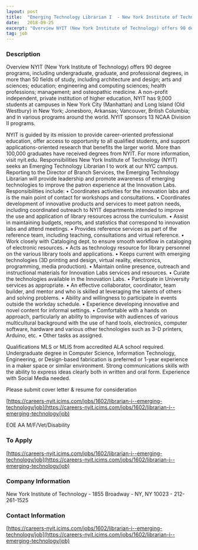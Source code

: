```yaml
---
layout: post
title:  "Emerging Technology Librarian I  - New York Institute of Technology - New York, NY"
date:   2018-09-25
excerpt: "Overview NYIT (New York Institute of Technology) offers 90 degree programs, including undergraduate, graduate, and professional degrees, in more than 50 fields of study, including architecture and design; arts and sciences; education; engineering and computing sciences; health professions; management; and osteopathic medicine. A non-profit independent, private institution of higher education,..."
tag: job
---
```


### Description   

Overview
NYIT (New York Institute of Technology) offers 90 degree programs, including undergraduate, graduate, and professional degrees, in more than 50 fields of study, including architecture and design; arts and sciences; education; engineering and computing sciences; health professions; management; and osteopathic medicine. A non-profit independent, private institution of higher education, NYIT has 9,000 students at campuses in New York City (Manhattan) and Long Island (Old Westbury) in New York; Jonesboro, Arkansas; Vancouver, British Columbia; and in various programs around the world. NYIT sponsors 13 NCAA Division II programs.
 
NYIT is guided by its mission to provide career-oriented professional education, offer access to opportunity to all qualified students, and support applications-oriented research that benefits the larger world. More than 100,000 graduates have received degrees from NYIT. For more information, visit nyit.edu.
Responsibilities
New York Institute of Technology (NYIT) seeks an Emerging Technology Librarian I to work at our NYC campus. Reporting to the Director of Branch Services, the Emerging Technology Librarian will provide leadership and promote awareness of emerging technologies to improve the patron experience at the Innovation Labs.
Responsibilities include:
•	Coordinates activities for the innovation labs and is the main point of contact for workshops and consultations.
•	Coordinates development of innovative products and services to meet patron needs, including coordinated outreach to NYIT departments intended to improve the use and application of library resources across the curriculum.
•	Assist in maintaining budgets, reports, and statistics that correspond to innovation labs and attend meetings.
•	Provides reference services as part of the reference team, including teaching, consultations and virtual reference.
•	Work closely with Cataloging dept. to ensure smooth workflow in cataloging of electronic resources.
•	Acts as technology resource for library personnel on the various library tools and applications.
•	Keeps current with emerging technologies (3D printing and design, virtual reality, electronics, programming, media production).
•	Maintain online presence, outreach and instructional materials for Innovation Labs services and resources.
•	Curate the technologies available in the Innovation Labs.
•	Participate in University services as appropriate.
•	An effective collaborator, coordinator, team builder, and mentor and who is skilled at leveraging the talents of others and solving problems.
•	Ability and willingness to participate in events outside the workday schedule.
•	Experience developing innovative and novel content for informal settings.
•	Comfortable with a hands on approach, particularly an ability to improvise with audiences of various multicultural background with the use of hand tools, electronics, computer software, hardware and various other technologies such as 3-D printers, Arduino, etc.
•	Other tasks as assigned.
 
 
 
Qualifications
MLS or MLIS from accredited ALA school required.
Undergraduate degree in Computer Science, Information Technology, Engineering, or Design-based fabrication is preferred or 1-year experience in a maker space or similar environment.
Strong communications skills with the ability to express ideas clearly both in written and oral form. Experience with Social Media needed.
 
 
 
 
 Please submit cover letter & resume for consideration
 
[https://careers-nyit.icims.com/jobs/1602/librarian-i--emerging-technology/job](https://careers-nyit.icims.com/jobs/1602/librarian-i--emerging-technology/job)

 
 
EOE AA M/F/Vet/Disability














### To Apply   


[https://careers-nyit.icims.com/jobs/1602/librarian-i--emerging-technology/job](https://careers-nyit.icims.com/jobs/1602/librarian-i--emerging-technology/job)



### Company Information   

New York Institute of Technology - 1855 Broadway - NY, NY 10023 - 212-261-1525


### Contact Information   


[https://careers-nyit.icims.com/jobs/1602/librarian-i--emerging-technology/job](https://careers-nyit.icims.com/jobs/1602/librarian-i--emerging-technology/job)


